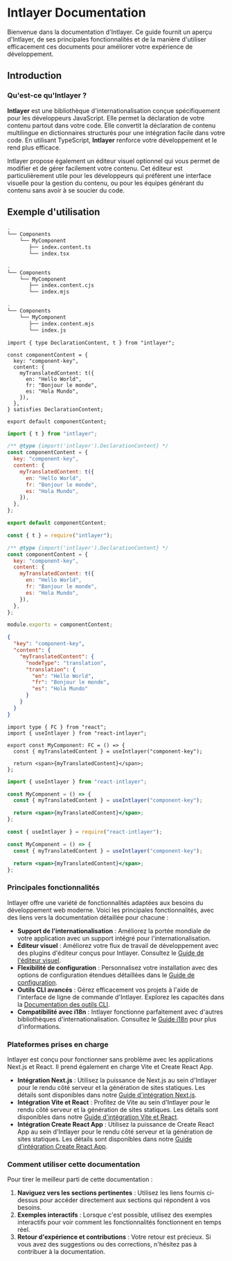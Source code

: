 # Intlayer Documentation

Bienvenue dans la documentation d'Intlayer. Ce guide fournit un aperçu d'Intlayer, de ses principales fonctionnalités et de la manière d'utiliser efficacement ces documents pour améliorer votre expérience de développement.

## Introduction

### Qu'est-ce qu'Intlayer ?

**Intlayer** est une bibliothèque d'internationalisation conçue spécifiquement pour les développeurs JavaScript. Elle permet la déclaration de votre contenu partout dans votre code. Elle convertit la déclaration de contenu multilingue en dictionnaires structurés pour une intégration facile dans votre code. En utilisant TypeScript, **Intlayer** renforce votre développement et le rend plus efficace.

Intlayer propose également un éditeur visuel optionnel qui vous permet de modifier et de gérer facilement votre contenu. Cet éditeur est particulièrement utile pour les développeurs qui préfèrent une interface visuelle pour la gestion du contenu, ou pour les équipes générant du contenu sans avoir à se soucier du code.

## Exemple d'utilisation

```bash codeFormat="typescript"
.
└── Components
    └── MyComponent
       ├── index.content.ts
       └── index.tsx
```

```bash codeFormat="commonjs"
.
└── Components
    └── MyComponent
       ├── index.content.cjs
       └── index.mjs
```

```bash codeFormat="esm"
.
└── Components
    └── MyComponent
       ├── index.content.mjs
       └── index.js
```

```tsx fileName="src/components/MyComponent/index.content.ts" contentDeclarationFormat="typescript"
import { type DeclarationContent, t } from "intlayer";

const componentContent = {
  key: "component-key",
  content: {
    myTranslatedContent: t({
      en: "Hello World",
      fr: "Bonjour le monde",
      es: "Hola Mundo",
    }),
  },
} satisfies DeclarationContent;

export default componentContent;
```

```javascript fileName="src/components/MyComponent/index.content.mjs" contentDeclarationFormat="esm"
import { t } from "intlayer";

/** @type {import('intlayer').DeclarationContent} */
const componentContent = {
  key: "component-key",
  content: {
    myTranslatedContent: t({
      en: "Hello World",
      fr: "Bonjour le monde",
      es: "Hola Mundo",
    }),
  },
};

export default componentContent;
```

```javascript fileName="src/components/MyComponent/index.content.cjs" contentDeclarationFormat="commonjs"
const { t } = require("intlayer");

/** @type {import('intlayer').DeclarationContent} */
const componentContent = {
  key: "component-key",
  content: {
    myTranslatedContent: t({
      en: "Hello World",
      fr: "Bonjour le monde",
      es: "Hola Mundo",
    }),
  },
};

module.exports = componentContent;
```

```json fileName="src/components/MyComponent/index.content.json" contentDeclarationFormat="json"
{
  "key": "component-key",
  "content": {
    "myTranslatedContent": {
      "nodeType": "translation",
      "translation": {
        "en": "Hello World",
        "fr": "Bonjour le monde",
        "es": "Hola Mundo"
      }
    }
  }
}
```

```tsx fileName="src/components/MyComponent/index.tsx" codeFormat="typescript"
import type { FC } from "react";
import { useIntlayer } from "react-intlayer";

export const MyComponent: FC = () => {
  const { myTranslatedContent } = useIntlayer("component-key");

  return <span>{myTranslatedContent}</span>;
};
```

```jsx fileName="src/components/MyComponent/index.mjx" codeFormat="esm"
import { useIntlayer } from "react-intlayer";

const MyComponent = () => {
  const { myTranslatedContent } = useIntlayer("component-key");

  return <span>{myTranslatedContent}</span>;
};
```

```jsx fileName="src/components/MyComponent/index.csx" codeFormat="commonjs"
const { useIntlayer } = require("react-intlayer");

const MyComponent = () => {
  const { myTranslatedContent } = useIntlayer("component-key");

  return <span>{myTranslatedContent}</span>;
};
```

### Principales fonctionnalités

Intlayer offre une variété de fonctionnalités adaptées aux besoins du développement web moderne. Voici les principales fonctionnalités, avec des liens vers la documentation détaillée pour chacune :

- **Support de l'internationalisation** : Améliorez la portée mondiale de votre application avec un support intégré pour l'internationalisation.
- **Éditeur visuel** : Améliorez votre flux de travail de développement avec des plugins d'éditeur conçus pour Intlayer. Consultez le [Guide de l'éditeur visuel](https://github.com/aymericzip/intlayer/blob/main/docs/fr/intlayer_editor.md).
- **Flexibilité de configuration** : Personnalisez votre installation avec des options de configuration étendues détaillées dans le [Guide de configuration](https://github.com/aymericzip/intlayer/blob/main/docs/fr/configuration.md).
- **Outils CLI avancés** : Gérez efficacement vos projets à l'aide de l'interface de ligne de commande d'Intlayer. Explorez les capacités dans la [Documentation des outils CLI](https://github.com/aymericzip/intlayer/blob/main/docs/fr/intlayer_cli.md).
- **Compatibilité avec i18n** : Intlayer fonctionne parfaitement avec d'autres bibliothèques d'internationalisation. Consultez le [Guide i18n](https://github.com/aymericzip/intlayer/blob/main/docs/fr/intlayer_with_i18next.md) pour plus d'informations.

### Plateformes prises en charge

Intlayer est conçu pour fonctionner sans problème avec les applications Next.js et React. Il prend également en charge Vite et Create React App.

- **Intégration Next.js** : Utilisez la puissance de Next.js au sein d'Intlayer pour le rendu côté serveur et la génération de sites statiques. Les détails sont disponibles dans notre [Guide d'intégration Next.js](https://github.com/aymericzip/intlayer/blob/main/docs/fr/intlayer_with_nextjs_15.md).
- **Intégration Vite et React** : Profitez de Vite au sein d'Intlayer pour le rendu côté serveur et la génération de sites statiques. Les détails sont disponibles dans notre [Guide d'intégration Vite et React](https://github.com/aymericzip/intlayer/blob/main/docs/fr/intlayer_with_vite+react.md).
- **Intégration Create React App** : Utilisez la puissance de Create React App au sein d'Intlayer pour le rendu côté serveur et la génération de sites statiques. Les détails sont disponibles dans notre [Guide d'intégration Create React App](https://github.com/aymericzip/intlayer/blob/main/docs/fr/intlayer_with_create_react_app.md).

### Comment utiliser cette documentation

Pour tirer le meilleur parti de cette documentation :

1. **Naviguez vers les sections pertinentes** : Utilisez les liens fournis ci-dessus pour accéder directement aux sections qui répondent à vos besoins.
2. **Exemples interactifs** : Lorsque c'est possible, utilisez des exemples interactifs pour voir comment les fonctionnalités fonctionnent en temps réel.
3. **Retour d'expérience et contributions** : Votre retour est précieux. Si vous avez des suggestions ou des corrections, n'hésitez pas à contribuer à la documentation.
